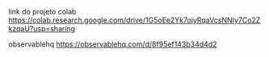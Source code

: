 link do projeto colab
https://colab.research.google.com/drive/1G5oEe2Yk7oiyRqaVcsNNIy7Co2ZkzqaU?usp=sharing

observablehq
https://observablehq.com/d/8f95ef143b34d4d2
